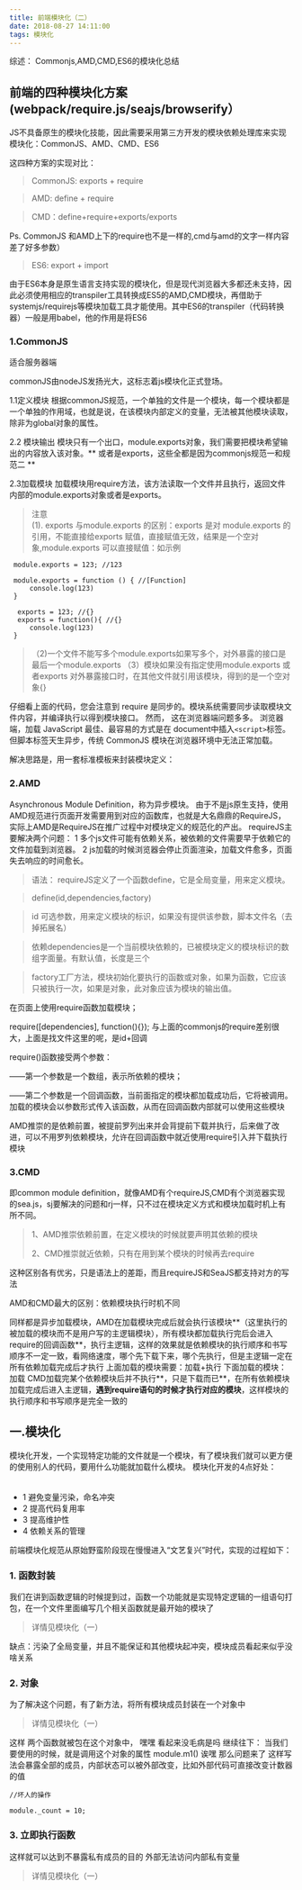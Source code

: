 ```yaml
---
title: 前端模块化（二）
date: 2018-08-27 14:11:00
tags: 模块化
---
```

综述：
    Commonjs,AMD,CMD,ES6的模块化总结
<!-- more -->

## 前端的四种模块化方案(webpack/require.js/seajs/browserify）

JS不具备原生的模块化技能，因此需要采用第三方开发的模块依赖处理库来实现模块化：CommonJS、AMD、CMD、ES6

这四种方案的实现对比：

> CommonJS:  exports + require 

> AMD: define + require 

> CMD：define+require+exports/exports 

Ps. CommonJS 和AMD上下的require也不是一样的,cmd与amd的文字一样内容差了好多参数） 

> ES6: export + import

由于ES6本身是原生语言支持实现的模块化，但是现代浏览器大多都还未支持，因此必须使用相应的transpiler工具转换成ES5的AMD,CMD模块，再借助于systemjs/requirejs等模块加载工具才能使用。其中ES6的transpiler（代码转换器）一般是用babel，他的作用是将ES6


### 1.CommonJS
适合服务器端

commonJS由nodeJS发扬光大，这标志着js模块化正式登场。

1.1定义模块
根据commonJS规范，一个单独的文件是一个模块，每一个模块都是一个单独的作用域，也就是说，在该模块内部定义的变量，无法被其他模块读取，除非为global对象的属性。
 
2.2 模块输出 
模块只有一个出口，module.exports对象，我们需要把模块希望输出的内容放入该对象。** 或者是exports，这些全都是因为commonjs规范一和规范二 **

2.3加载模块
加载模块用require方法，该方法读取一个文件并且执行，返回文件内部的module.exports对象或者是exports。

> 注意  
> (1). exports 与module.exports 的区别：exports 是对 module.exports 的引用，不能直接给exports 赋值，直接赋值无效，结果是一个空对象,module.exports 可以直接赋值：如示例


     module.exports = 123; //123
    
     module.exports = function () { //[Function]
         console.log(123)
     }
    
      exports = 123; //{}
      exports = function(){ //{}
         console.log(123)
     }


> （2)一个文件不能写多个module.exports如果写多个，对外暴露的接口是最后一个module.exports 
>（3）模块如果没有指定使用module.exports 或者exports 对外暴露接口时，在其他文件就引用该模块，得到的是一个空对象{}

仔细看上面的代码，您会注意到 require 是同步的。模块系统需要同步读取模块文件内容，并编译执行以得到模块接口。
然而， 这在浏览器端问题多多。
浏览器端，加载 JavaScript 最佳、最容易的方式是在 document中插入``<script>``标签。但脚本标签天生异步，传统 CommonJS 模块在浏览器环境中无法正常加载。

解决思路是，用一套标准模板来封装模块定义：

### 2.AMD

Asynchronous Module Definition，称为异步模块。
由于不是js原生支持，使用AMD规范进行页面开发需要用到对应的函数库，也就是大名鼎鼎的RequireJS，实际上AMD是RequireJS在推广过程中对模块定义的规范化的产出。
requireJS主要解决两个问题：
1 多个js文件可能有依赖关系，被依赖的文件需要早于依赖它的文件加载到浏览器。
2 js加载的时候浏览器会停止页面渲染，加载文件愈多，页面失去响应的时间愈长。

> 语法： requireJS定义了一个函数define，它是全局变量，用来定义模块。

> define(id,dependencies,factory) 

> id 可选参数，用来定义模块的标识，如果没有提供该参数，脚本文件名（去掉拓展名） 

> 依赖dependencies是一个当前模块依赖的，已被模块定义的模块标识的数组字面量。有默认值，长度是三个 

>factory工厂方法，模块初始化要执行的函数或对象，如果为函数，它应该只被执行一次，如果是对象，此对象应该为模块的输出值。

 
在页面上使用require函数加载模块；

require([dependencies], function(){}); 与上面的commonjs的require差别很大，上面是找文件这里的呢，是id+回调

require()函数接受两个参数：

——第一个参数是一个数组，表示所依赖的模块；

——第二个参数是一个回调函数，当前面指定的模块都加载成功后，它将被调用。加载的模块会以参数形式传入该函数，从而在回调函数内部就可以使用这些模块
 

AMD推崇的是依赖前置，被提前罗列出来并会背提前下载并执行，后来做了改进，可以不用罗列依赖模块，允许在回调函数中就近使用require引入并下载执行模块

### 3.CMD
即common module definition，就像AMD有个requireJS,CMD有个浏览器实现的sea.js，sj要解决的问题和rj一样，只不过在模块定义方式和模块加载时机上有所不同。


> 1、AMD推崇依赖前置，在定义模块的时候就要声明其依赖的模块 
> 
> 2、CMD推崇就近依赖，只有在用到某个模块的时候再去require

这种区别各有优劣，只是语法上的差距，而且requireJS和SeaJS都支持对方的写法

AMD和CMD最大的区别：依赖模块执行时机不同

同样都是异步加载模块，AMD在加载模块完成后就会执行该模块**（这里执行的被加载的模块而不是用户写的主逻辑模块），所有模块都加载执行完后会进入require的回调函数**，执行主逻辑，这样的效果就是依赖模块的执行顺序和书写顺序不一定一致，看网络速度，哪个先下载下来，哪个先执行，但是主逻辑一定在所有依赖加载完成后才执行
上面加载的模块需要：加载+执行
下面加载的模块：加载
CMD加载完某个依赖模块后并不执行**，只是下载而已**，在所有依赖模块加载完成后进入主逻辑，**遇到require语句的时候才执行对应的模块**，这样模块的执行顺序和书写顺序是完全一致的




## 一.模块化


模块化开发，一个实现特定功能的文件就是一个模块，有了模块我们就可以更方便的使用别人的代码，要用什么功能就加载什么模块。
模块化开发的4点好处：
　　

 - 1 避免变量污染，命名冲突 　　
 - 2  提高代码复用率 　　
 - 3 提高维护性 　　
 - 4 依赖关系的管理

前端模块化规范从原始野蛮阶段现在慢慢进入“文艺复兴”时代，实现的过程如下：
### 1. 函数封装
我们在讲到函数逻辑的时候提到过，函数一个功能就是实现特定逻辑的一组语句打包，在一个文件里面编写几个相关函数就是最开始的模块了

>  详情见模块化（一）

缺点：污染了全局变量，并且不能保证和其他模块起冲突，模块成员看起来似乎没啥关系

### 2. 对象
为了解决这个问题，有了新方法，将所有模块成员封装在一个对象中

>  详情见模块化（一）

这样 两个函数就被包在这个对象中， 嘿嘿 看起来没毛病是吗 继续往下：
当我们要使用的时候，就是调用这个对象的属性
module.m1()
诶嘿 那么问题来了 这样写法会暴露全部的成员，内部状态可以被外部改变，比如外部代码可直接改变计数器的值

    //坏人的操作
    
    module._count = 10;

 
### 3. 立即执行函数

这样就可以达到不暴露私有成员的目的
外部无法访问内部私有变量
>  详情见模块化（一）


